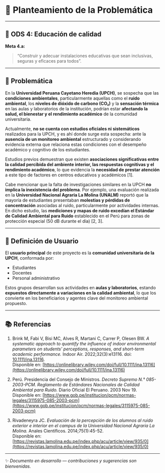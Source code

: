# 📘 Planteamiento de la Problemática

---

## 🎯 ODS 4: Educación de calidad  
**Meta 4.a:**  
> “Construir y adecuar instalaciones educativas que sean inclusivas, seguras y eficaces para todos”.

---

## 🧩 Problemática

En la **Universidad Peruana Cayetano Heredia (UPCH)**, se sospecha que las **condiciones ambientales**, particularmente aquellas como el **ruido ambiental**, los **niveles de dióxido de carbono (CO₂)** y la **sensación térmica** en las aulas y laboratorios de la institución, podrían estar **afectando la salud, el bienestar y el rendimiento académico** de la comunidad universitaria.  

Actualmente, **no se cuenta con estudios oficiales ni sistemáticos** realizados para la UPCH, y es ahí donde surge esta sospecha: ante la **ausencia de un monitoreo ambiental** estructurado y considerando evidencia externa que relaciona estas condiciones con el desempeño académico y cognitivo de los estudiantes.  

Estudios previos demuestran que existen **asociaciones significativas entre la calidad percibida del ambiente interior, las respuestas cognitivas y el rendimiento académico**, lo que evidencia la **necesidad de prestar atención** a este tipo de factores en centros educativos y académicos [1].  

Cabe mencionar que la falta de investigaciones similares en la UPCH **no implica la inexistencia del problema**. Por ejemplo, una evaluación realizada en la **Universidad Nacional Agraria La Molina (UNALM)** reportó que la mayoría de estudiantes presentaban **molestias y pérdidas de concentración** asociadas al ruido, particularmente por actividades internas.  
En dicho estudio, las **mediciones y mapas de ruido excedían el Estándar de Calidad Ambiental para Ruido** establecido en el Perú para zonas de protección especial (50 dB durante el día) [2, 3].

---

## 👥 Definición de Usuario

El **usuario principal** de este proyecto es la **comunidad universitaria de la UPCH**, conformada por:  
- Estudiantes  
- Docentes  
- Personal administrativo  

Estos grupos desarrollan sus actividades en **aulas y laboratorios**, estando **expuestos directamente a variaciones en la calidad ambiental**, lo que los convierte en los beneficiarios y agentes clave del monitoreo ambiental propuesto.

---

## 📚 Referencias

1. Brink M, Fabi V, Bisi MC, Alves R, Martani C, Carrer P, Olesen BW. *A systematic approach to quantify the influence of indoor environmental parameters on students’ perceptions, responses, and short-term academic performance.* Indoor Air. 2022;32(3):e13116. doi: [10.1111/ina.13116](https://doi.org/10.1111/ina.13116).  
   Disponible en: [https://onlinelibrary.wiley.com/doi/full/10.1111/ina.13116](https://onlinelibrary.wiley.com/doi/full/10.1111/ina.13116)

2. Perú. Presidencia del Consejo de Ministros. *Decreto Supremo N.° 085-2003-PCM. Reglamento de Estándares Nacionales de Calidad Ambiental para Ruido.* Diario Oficial El Peruano. 2003 Nov 19.  
   Disponible en: [https://www.gob.pe/institucion/pcm/normas-legales/3115975-085-2003-pcm](https://www.gob.pe/institucion/pcm/normas-legales/3115975-085-2003-pcm)

3. Rivadeneyra JC. *Evaluación de la percepción de los alumnos al ruido exterior e interior en el campus de la Universidad Nacional Agraria La Molina.* Anales Científicos. 2014;75(1):45-52.  
   Disponible en: [https://revistas.lamolina.edu.pe/index.php/acu/article/view/935/0](https://revistas.lamolina.edu.pe/index.php/acu/article/view/935/0)

---

✨ *Documento en desarrollo — contribuciones y sugerencias son bienvenidas.*  



